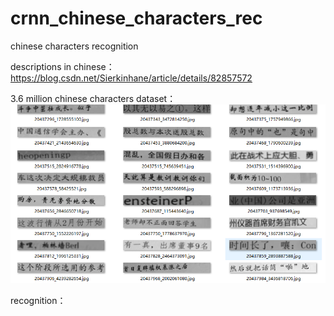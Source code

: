 # crnn_chinese_characters_rec
chinese characters recognition

descriptions in chinese：https://blog.csdn.net/Sierkinhane/article/details/82857572

3.6 million chinese characters dataset：
![](https://github.com/Sierkinhane/LearningRecords/blob/master/chinese_char.png)

recognition：

